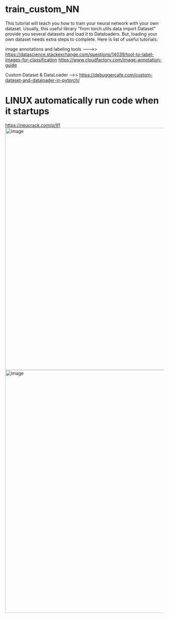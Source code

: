 # train_custom_NN

This tutorial will teach you how to train your neural network with your own dataset. Usually, this useful library "from torch.utils.data import Dataset" provide you several datasets and load it to Dataloaders. But, loading your own dataset needs extra steps to complete. 
Here is list of useful tutorials:

image annotations and labeling tools --->>  https://datascience.stackexchange.com/questions/14039/tool-to-label-images-for-classification
                                            https://www.cloudfactory.com/image-annotation-guide


Custom Dataset & DataLoader    -->>    https://debuggercafe.com/custom-dataset-and-dataloader-in-pytorch/


# LINUX automatically run code when it startups
https://neucrack.com/p/91
<img width="769" alt="image" src="https://user-images.githubusercontent.com/60183035/142986606-957e4b88-75fe-4fe0-b44d-29ff016de4e0.png">
<img width="772" alt="image" src="https://user-images.githubusercontent.com/60183035/142986668-ccfbd624-7d98-425b-9c2a-c51f77a0598d.png">
